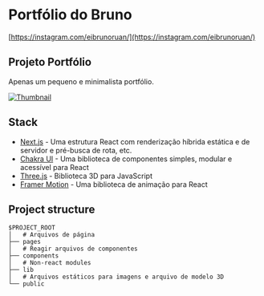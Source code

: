 # Portfólio do Bruno
[https://instagram.com/eibrunoruan/](https://instagram.com/eibrunoruan/)

## Projeto Portfólio

Apenas um pequeno e minimalista portfólio.

[![Thumbnail](https://imgur.com/4EFmetf)](instagram.com/eibrunoruan)

## Stack

- [Next.js](https://nextjs.org/) - Uma estrutura React com renderização híbrida estática e de servidor e pré-busca de rota, etc.
- [Chakra UI](https://chakra-ui.com/) - Uma biblioteca de componentes simples, modular e acessível para React
- [Three.js](https://threejs.org/) - Biblioteca 3D para JavaScript
- [Framer Motion](https://www.framer.com/motion/) - Uma biblioteca de animação para React

## Project structure

```
$PROJECT_ROOT
│   # Arquivos de página
├── pages
│   # Reagir arquivos de componentes
├── components
│   # Non-react modules
├── lib
│   # Arquivos estáticos para imagens e arquivo de modelo 3D
└── public
```
